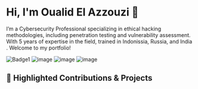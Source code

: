 # Hi, I'm Oualid El Azzouzi 👋

I’m a Cybersecurity Professional specializing in ethical hacking methodologies, including penetration testing and vulnerability assessment. With 5 years of expertise in the field, trained in Indonissia, Russia, and India . Welcome to my portfolio!

![Badge1](https://github.com/user-attachments/assets/8b91c3af-6f5e-4522-b780-f0ca09825f85)
![image](https://github.com/user-attachments/assets/20817463-b227-4b98-82a7-8ec9b1dd57c4)
![image](https://github.com/user-attachments/assets/2cf5b5aa-5ed0-411d-a53e-4f999f80bd13)
![image](https://github.com/user-attachments/assets/fa272a0a-9225-4bbf-b757-d8015a6564ce)

## 🌟 Highlighted Contributions & Projects

